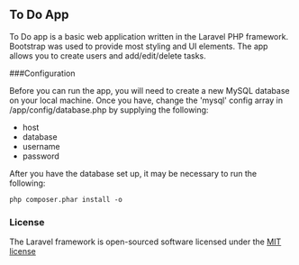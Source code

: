 ## To Do App

To Do app is a basic web application written in the Laravel PHP framework.  Bootstrap was used to provide most styling and UI elements.  The app allows you to create users and add/edit/delete tasks.

###Configuration

Before you can run the app, you will need to create a new MySQL database on your local machine. Once you have, change the 'mysql' config array in /app/config/database.php by supplying the following:
-   host
-   database
-   username
-   password

After you have the database set up, it may be necessary to run the following:

    php composer.phar install -o

### License

The Laravel framework is open-sourced software licensed under the [MIT license](http://opensource.org/licenses/MIT)

